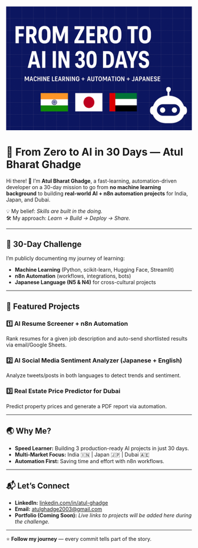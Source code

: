 ![30-Day AI Challenge](banner.png)
# 🚀 From Zero to AI in 30 Days — Atul Bharat Ghadge

Hi there! 👋 I’m **Atul Bharat Ghadge**, a fast-learning, automation-driven developer on a 30-day mission to go from **no machine learning background** to building **real-world AI + n8n automation projects** for India, Japan, and Dubai.

💡 My belief: *Skills are built in the doing.*  
🛠 My approach: *Learn → Build → Deploy → Share.*

---

## 📅 30-Day Challenge
I’m publicly documenting my journey of learning:
- **Machine Learning** (Python, scikit-learn, Hugging Face, Streamlit)
- **n8n Automation** (workflows, integrations, bots)
- **Japanese Language (N5 & N4)** for cross-cultural projects

---

## 📂 Featured Projects
### 1️⃣ AI Resume Screener + n8n Automation  
Rank resumes for a given job description and auto-send shortlisted results via email/Google Sheets.

### 2️⃣ AI Social Media Sentiment Analyzer (Japanese + English)  
Analyze tweets/posts in both languages to detect trends and sentiment.

### 3️⃣ Real Estate Price Predictor for Dubai  
Predict property prices and generate a PDF report via automation.

---

## 🌏 Why Me?
- **Speed Learner:** Building 3 production-ready AI projects in just 30 days.  
- **Multi-Market Focus:** India 🇮🇳 | Japan 🇯🇵 | Dubai 🇦🇪  
- **Automation First:** Saving time and effort with n8n workflows.

---

## 📬 Let’s Connect
- **LinkedIn:** [linkedin.com/in/atul-ghadge](https://linkedin.com/in/atul-ghadge)  
- **Email:** atulghadge2003@gmail.com  
- **Portfolio (Coming Soon):** *Live links to projects will be added here during the challenge.*

---

⭐ **Follow my journey** — every commit tells part of the story.
